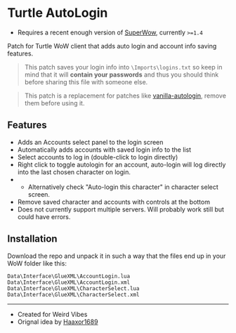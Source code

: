 # Turtle AutoLogin

* Requires a recent enough version of [SuperWow](https://github.com/balakethelock/SuperWoW/), currently `>=1.4`  

Patch for Turtle WoW client that adds auto login and account info saving features.

> This patch saves your login info into `\Imports\logins.txt` so keep in mind that it will **contain your passwords** and thus you should think before sharing this file with someone else.  

> This patch is a replacement for patches like [vanilla-autologin](https://github.com/Haaxor1689/vanilla-autologin), remove them before using it.  

## Features

- Adds an Accounts select panel to the login screen
- Automatically adds accounts with saved login info to the list
- Select accounts to log in (double-click to login directly)
- Right click to toggle autologin for an account, auto-login will log directly into the last chosen character on login.
- - Alternatively check "Auto-login this character" in character select screen.
- Remove saved character and accounts with controls at the bottom
- Does not currently support multiple servers. Will probably work still but could have errors.
## Installation

Download the repo and unpack it in such a way that the files end up in your WoW folder like this:
```
Data\Interface\GlueXML\AccountLogin.lua
Data\Interface\GlueXML\AccountLogin.xml
Data\Interface\GlueXML\CharacterSelect.lua
Data\Interface\GlueXML\CharacterSelect.xml
```

---
* Created for Weird Vibes
* Orignal idea by [Haaxor1689](https://github.com/Haaxor1689)